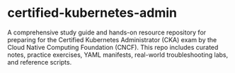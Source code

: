 # certified-kubernetes-admin
A comprehensive study guide and hands-on resource repository for preparing for the Certified Kubernetes Administrator (CKA) exam by the Cloud Native Computing Foundation (CNCF). This repo includes curated notes, practice exercises, YAML manifests, real-world troubleshooting labs, and reference scripts.
